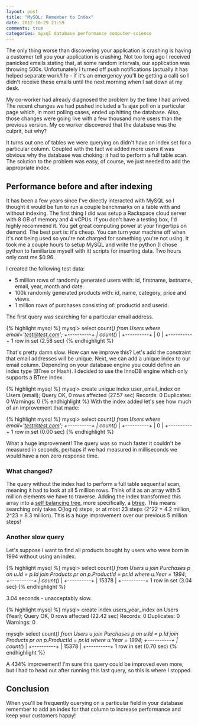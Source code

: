 ```yaml
---
layout: post
title: "MySQL: Remember to Index"
date: 2012-10-29 21:59
comments: true
categories: mysql database performance computer-science
---
```


The only thing worse than discovering your application is crashing is having a customer tell you your application is crashing. Not too long ago I received panicked emails stating that, at some random intervals, our application was throwing 500s. Unfortunately I turned off push notifications (actually it has helped separate work/life - if it's an emergency you'll be getting a call) so I didn't receive these emails until the next morning when I sat down at my desk.

My co-worker had already diagnosed the problem by the time I had arrived. The recent changes we had pushed included a 1s ajax poll on a particular page which, in most polling cases, ended up hitting the database. Also, those changes were going live with a few thousand more users than the previous version. My co worker discovered that the database was the culprit, but why?

It turns out one of tables we were querying on didn't have an index set for a particular column. Coupled with the fact we added more users it was obvious why the database was choking: it had to perform a full table scan. The solution to the problem was easy, of course, we just needed to add the appropriate index.

## Performance before and after indexing

It has been a few years since I've directly interacted with MySQL so I thought it would be fun to run a couple benchmarks on a table with and without indexing. The first thing I did was setup a Rackspace cloud server with 8 GB of memory and 4 vCPUs. If you don't have a testing box, I'd highly recommend it. You get great computing power at your fingertips on demand. The best part is: it's cheap. You can turn your machine off when it's not being used so you're not charged for something you're not using. It took me a couple hours to setup MySQL and write the python (I chose python to familiarize myself with it) scripts for inserting data. Two hours only cost me $0.96.

I created the following test data:

* 5 million rows of randomly generated users with: id, firstname, lastname, email, year, month and date.
* 100k randomly generated products with: id, name, category, price and views.
* 1 million rows of purchases consisting of: productid and userid.

The first query was searching for a particular email address.


{% highlight mysql %}
mysql> select count(*) from Users where email='test@test.com';
+----------+
| count(*) |
+----------+
|        0 |
+----------+
1 row in set (2.58 sec)
{% endhighlight %}

That's pretty damn slow. How can we improve this? Let's add the constraint that email addresses will be unique. Next, we can add a unique index to our email column. Depending on your database engine you could define an index type (BTree or Hash). I decided to use the InnoDB engine which only supports a BTree index.

{% highlight mysql %}
mysql> create unique index user_email_index on Users (email);
Query OK, 0 rows affected (27.57 sec)
Records: 0  Duplicates: 0  Warnings: 0
{% endhighlight %}
With the index added let's see how much of an improvement that made:

{% highlight mysql %}
mysql> select count(*) from Users where email='test@test.com';
+----------+
| count(*) |
+----------+
|        0 |
+----------+
1 row in set (0.00 sec)
{% endhighlight %}

What a huge improvement! The query was so much faster it couldn't be measured in seconds, perhaps if we had measured in milliseconds we would have a non zero response time.

### What changed?

The query without the index had to perform a full table sequential scan, meaning it had to look at all 5 million rows. Think of it as an array with 5 million elements we have to traverse. Adding the index transformed this array into a [self balancing tree](http://en.wikipedia.org/wiki/Self-balancing_binary_search_tree), more specifically, a [btree](http://en.wikipedia.org/wiki/B-tree). This means searching only takes O(log n) steps, or at most 23 steps (2^22 = 4.2 million, 2^23 = 8.3 million). This is a huge improvement over our previous 5 million steps!

### Another slow query

Let's suppose I want to find all products bought by users who were born in 1994 without using an index.

{% highlight mysql %}
mysql> select count(*) from Users u join Purchases p on u.Id = p.Id join Products pr on p.ProductId = pr.Id where u.Year = 1994;
+----------+
| count(*) |
+----------+
|    15378 |
+----------+
1 row in set (3.04 sec)
{% endhighlight %}

3.04 seconds - unacceptably slow.

{% highlight mysql %}
mysql> create index users_year_index on Users (Year);
Query OK, 0 rows affected (22.42 sec)
Records: 0  Duplicates: 0  Warnings: 0


mysql> select count(*) from Users u join Purchases p on u.Id = p.Id join Products pr on p.ProductId = pr.Id where u.Year = 1994;
+----------+
| count(*) |
+----------+
|    15378 |
+----------+
1 row in set (0.70 sec)
{% endhighlight %}

A 434% improvement! I'm sure this query could be improved even more, but I had to head out after running this last query, so this is where I stopped.

## Conclusion
When you'll be frequently querying on a particular field in your database remember to add an index for that column to increase performance and keep your customers happy!
